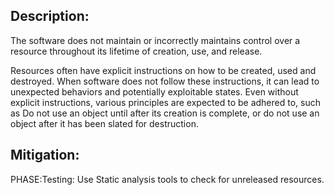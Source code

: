 ## Description:

The software does not maintain or incorrectly maintains control over a resource throughout its lifetime of creation, use, and release.

Resources often have explicit instructions on how to be created, used and destroyed. When software does not follow these instructions, it can lead to unexpected behaviors and potentially exploitable states. Even without explicit instructions, various principles are expected to be adhered to, such as Do not use an object until after its creation is complete, or do not use an object after it has been slated for destruction.

## Mitigation:


PHASE:Testing:
Use Static analysis tools to check for unreleased resources.

